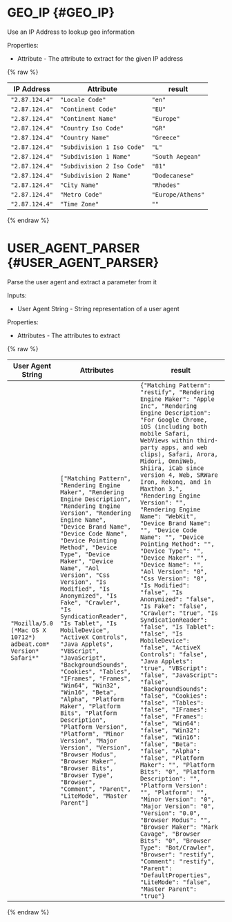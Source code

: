 # GEO_IP {#GEO_IP}

Use an IP Address to lookup geo information

Properties:

 * Attribute - The attribute to extract for the given IP address

{% raw %}

|IP Address|Attribute|result|
|----------|---------|------|
|`"2.87.124.4"`|`"Locale Code"`|`"en"`|
|`"2.87.124.4"`|`"Continent Code"`|`"EU"`|
|`"2.87.124.4"`|`"Continent Name"`|`"Europe"`|
|`"2.87.124.4"`|`"Country Iso Code"`|`"GR"`|
|`"2.87.124.4"`|`"Country Name"`|`"Greece"`|
|`"2.87.124.4"`|`"Subdivision 1 Iso Code"`|`"L"`|
|`"2.87.124.4"`|`"Subdivision 1 Name"`|`"South Aegean"`|
|`"2.87.124.4"`|`"Subdivision 2 Iso Code"`|`"81"`|
|`"2.87.124.4"`|`"Subdivision 2 Name"`|`"Dodecanese"`|
|`"2.87.124.4"`|`"City Name"`|`"Rhodes"`|
|`"2.87.124.4"`|`"Metro Code"`|`"Europe/Athens"`|
|`"2.87.124.4"`|`"Time Zone"`|`""`|

{% endraw %}


# USER_AGENT_PARSER {#USER_AGENT_PARSER}

Parse the user agent and extract a parameter from it

Inputs:

 * User Agent String - String representation of a user agent

Properties:

 * Attributes - The attributes to extract

{% raw %}

|User Agent String|Attributes|result|
|-----------------|----------|------|
|`"Mozilla/5.0 (*Mac OS X 10?12*) adbeat.com* Version* Safari*"`|`["Matching Pattern", "Rendering Engine Maker", "Rendering Engine Description", "Rendering Engine Version", "Rendering Engine Name", "Device Brand Name", "Device Code Name", "Device Pointing Method", "Device Type", "Device Maker", "Device Name", "Aol Version", "Css Version", "Is Modified", "Is Anonymized", "Is Fake", "Crawler", "Is SyndicationReader", "Is Tablet", "Is MobileDevice", "ActiveX Controls", "Java Applets", "VBScript", "JavaScript", "BackgroundSounds", "Cookies", "Tables", "IFrames", "Frames", "Win64", "Win32", "Win16", "Beta", "Alpha", "Platform Maker", "Platform Bits", "Platform Description", "Platform Version", "Platform", "Minor Version", "Major Version", "Version", "Browser Modus", "Browser Maker", "Browser Bits", "Browser Type", "Browser", "Comment", "Parent", "LiteMode", "Master Parent"]`|`{"Matching Pattern": "restify", "Rendering Engine Maker": "Apple Inc", "Rendering Engine Description": "For Google Chrome, iOS (including both mobile Safari, WebViews within third-party apps, and web clips), Safari, Arora, Midori, OmniWeb, Shiira, iCab since version 4, Web, SRWare Iron, Rekonq, and in Maxthon 3.", "Rendering Engine Version": "", "Rendering Engine Name": "WebKit", "Device Brand Name": "", "Device Code Name": "", "Device Pointing Method": "", "Device Type": "", "Device Maker": "", "Device Name": "", "Aol Version": "0", "Css Version": "0", "Is Modified": "false", "Is Anonymized": "false", "Is Fake": "false", "Crawler": "true", "Is SyndicationReader": "false", "Is Tablet": "false", "Is MobileDevice": "false", "ActiveX Controls": "false", "Java Applets": "true", "VBScript": "false", "JavaScript": "false", "BackgroundSounds": "false", "Cookies": "false", "Tables": "false", "IFrames": "false", "Frames": "false", "Win64": "false", "Win32": "false", "Win16": "false", "Beta": "false", "Alpha": "false", "Platform Maker": "", "Platform Bits": "0", "Platform Description": "", "Platform Version": "", "Platform": "", "Minor Version": "0", "Major Version": "0", "Version": "0.0", "Browser Modus": "", "Browser Maker": "Mark Cavage", "Browser Bits": "0", "Browser Type": "Bot/Crawler", "Browser": "restify", "Comment": "restify", "Parent": "DefaultProperties", "LiteMode": "false", "Master Parent": "true"}`|

{% endraw %}

